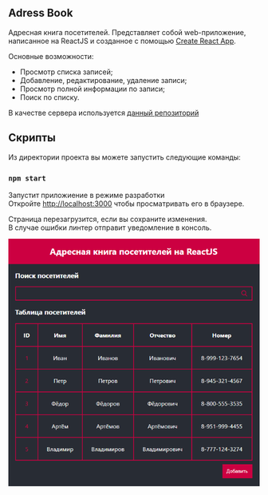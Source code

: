 ## Adress Book

Адресная книга посетителей. Представляет собой web-приложение, написанное на ReactJS и созданное с помощью [Create React App](https://github.com/facebook/create-react-app).

Основные возможности:
+ Просмотр списка записей;
+ Добавление, редактирование, удаление записи;
+ Просмотр полной информации по записи;
+ Поиск по списку.

В качестве сервера используется [данный репозиторий](https://github.com/strictkod1899/AspNet_VueJs)

## Скрипты

Из директории проекта вы можете запустить следующие команды:

### `npm start`

Запустит приложиение в режиме разработки <br>
Откройте [http://localhost:3000](http://localhost:3000) чтобы просматривать его в браузере.

Страница перезагрузится, если вы сохраните изменения. <br>
В случае ошибки линтер отправит уведомление в консоль.

![](https://github.com/neretin-trike/adressBook/blob/master/screenshot.PNG)
